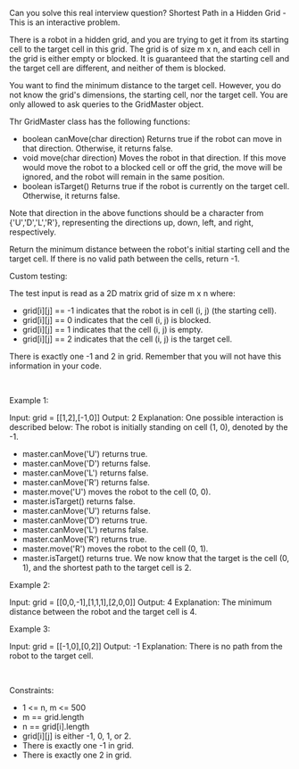Can you solve this real interview question? Shortest Path in a Hidden Grid - This is an interactive problem.

There is a robot in a hidden grid, and you are trying to get it from its starting cell to the target cell in this grid. The grid is of size m x n, and each cell in the grid is either empty or blocked. It is guaranteed that the starting cell and the target cell are different, and neither of them is blocked.

You want to find the minimum distance to the target cell. However, you do not know the grid's dimensions, the starting cell, nor the target cell. You are only allowed to ask queries to the GridMaster object.

Thr GridMaster class has the following functions:

 * boolean canMove(char direction) Returns true if the robot can move in that direction. Otherwise, it returns false.
 * void move(char direction) Moves the robot in that direction. If this move would move the robot to a blocked cell or off the grid, the move will be ignored, and the robot will remain in the same position.
 * boolean isTarget() Returns true if the robot is currently on the target cell. Otherwise, it returns false.

Note that direction in the above functions should be a character from {'U','D','L','R'}, representing the directions up, down, left, and right, respectively.

Return the minimum distance between the robot's initial starting cell and the target cell. If there is no valid path between the cells, return -1.

Custom testing:

The test input is read as a 2D matrix grid of size m x n where:

 * grid[i][j] == -1 indicates that the robot is in cell (i, j) (the starting cell).
 * grid[i][j] == 0 indicates that the cell (i, j) is blocked.
 * grid[i][j] == 1 indicates that the cell (i, j) is empty.
 * grid[i][j] == 2 indicates that the cell (i, j) is the target cell.

There is exactly one -1 and 2 in grid. Remember that you will not have this information in your code.

 

Example 1:


Input: grid = [[1,2],[-1,0]]
Output: 2
Explanation: One possible interaction is described below:
The robot is initially standing on cell (1, 0), denoted by the -1.
- master.canMove('U') returns true.
- master.canMove('D') returns false.
- master.canMove('L') returns false.
- master.canMove('R') returns false.
- master.move('U') moves the robot to the cell (0, 0).
- master.isTarget() returns false.
- master.canMove('U') returns false.
- master.canMove('D') returns true.
- master.canMove('L') returns false.
- master.canMove('R') returns true.
- master.move('R') moves the robot to the cell (0, 1).
- master.isTarget() returns true. 
We now know that the target is the cell (0, 1), and the shortest path to the target cell is 2.


Example 2:


Input: grid = [[0,0,-1],[1,1,1],[2,0,0]]
Output: 4
Explanation: The minimum distance between the robot and the target cell is 4.

Example 3:


Input: grid = [[-1,0],[0,2]]
Output: -1
Explanation: There is no path from the robot to the target cell.

 

Constraints:

 * 1 <= n, m <= 500
 * m == grid.length
 * n == grid[i].length
 * grid[i][j] is either -1, 0, 1, or 2.
 * There is exactly one -1 in grid.
 * There is exactly one 2 in grid.